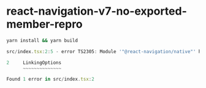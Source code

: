 # react-navigation-v7-no-exported-member-repro

```sh
yarn install && yarn build
```

```typescript
src/index.tsx:2:5 - error TS2305: Module '"@react-navigation/native"' has no exported member 'LinkingOptions'.

2     LinkingOptions
      ~~~~~~~~~~~~~~

Found 1 error in src/index.tsx:2
```
